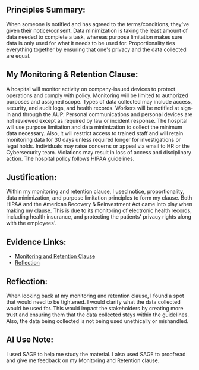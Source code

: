 ## Principles Summary:
When someone is notified and has agreed to the terms/conditions, they've given their notice/consent. Data minimization is taking the least amount of data needed to complete a task, whereas purpose limitation makes sure data is only used for what it needs to be used for. Proportionality ties everything together by ensuring that one's privacy and the data collected are equal.  

## My Monitoring & Retention Clause:
A hospital will monitor activity on company-issued devices to protect operations and comply with policy. Monitoring will be limited to authorized purposes and assigned scope. Types of data collected may include access, security, and audit logs, and health records. Workers will be notified at sign-in and through the AUP. Personal communications and personal devices are not reviewed except as required by law or incident response.
The hospital will use purpose limitation and data minimization to collect the minimum data necessary. Also, it will restrict access to trained staff and will retain monitoring data for 30 days unless required longer for investigations or legal holds. Individuals may raise concerns or appeal via email to HR or the Cybersecurity team. Violations may result in loss of access and disciplinary action. The hospital policy follows HIPAA guidelines.

## Justification:
Within my monitoring and retention clause, I used notice, proportionality, data minimization, and purpose limitation principles to form my clause. Both HIPAA and the American Recovery & Reinvestment Act came into play when making my clause. This is due to its monitoring of electronic health records, including health insurance, and protecting the patients' privacy rights along with the employees'.

## Evidence Links:
-  [Monitoring and Retention Clause
](https://drive.google.com/file/d/1Dhz9qMvzLghLPWbGtuH3yqaDqn5AaVWa/view?usp=drive_link)
-  [Reflection](https://github.com/Druma23/Cyber-Ethics-Portfolio/blob/main/Week%202/CYBR2100_Reflection_W02_%5BDrumAlexandra%5D.md)

## Reflection:
When looking back at my monitoring and retention clause, I found a spot that would need to be tightened. I would clarify what the data collected would be used for. This would impact the stakeholders by creating more trust and ensuring them that the data collected stays within the guidelines. Also, the data being collected is not being used unethically or mishandled.

## AI Use Note:
I used SAGE to help me study the material. I also used SAGE to proofread and give me feedback on my Monitoring and Retention clause.
